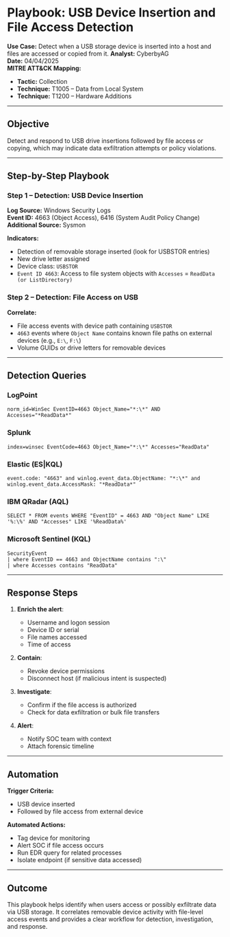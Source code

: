 # Playbook: USB Device Insertion and File Access Detection

**Use Case:** Detect when a USB storage device is inserted into a host and files are accessed or copied from it.
**Analyst:** CyberbyAG  
**Date:** 04/04/2025  
**MITRE ATT&CK Mapping:**
- **Tactic:** Collection
- **Technique:** T1005 – Data from Local System
- **Technique:** T1200 – Hardware Additions

---

## Objective

Detect and respond to USB drive insertions followed by file access or copying, which may indicate data exfiltration attempts or policy violations.

---

## Step-by-Step Playbook

### Step 1 – Detection: USB Device Insertion

**Log Source:** Windows Security Logs  
**Event ID:** 4663 (Object Access), 6416 (System Audit Policy Change)  
**Additional Source:** Sysmon

**Indicators:**
- Detection of removable storage inserted (look for USBSTOR entries)
- New drive letter assigned
- Device class: `USBSTOR`
- `Event ID 4663`: Access to file system objects with `Accesses` = `ReadData (or ListDirectory)`

### Step 2 – Detection: File Access on USB

**Correlate:**
- File access events with device path containing `USBSTOR`
- `4663` events where `Object Name` contains known file paths on external devices (e.g., `E:\`, `F:\`)
- Volume GUIDs or drive letters for removable devices

---

## Detection Queries

### LogPoint
```logpoint
norm_id=WinSec EventID=4663 Object_Name="*:\*" AND Accesses="*ReadData*"
```

### Splunk
```spl
index=winsec EventCode=4663 Object_Name="*:\*" Accesses="ReadData"
```

### Elastic (ES|KQL)
```kql
event.code: "4663" and winlog.event_data.ObjectName: "*:\*" and winlog.event_data.AccessMask: "*ReadData*"
```

### IBM QRadar (AQL)
```aql
SELECT * FROM events WHERE "EventID" = 4663 AND "Object Name" LIKE '%:\%' AND "Accesses" LIKE '%ReadData%'
```

### Microsoft Sentinel (KQL)
```kql
SecurityEvent
| where EventID == 4663 and ObjectName contains ":\"
| where Accesses contains "ReadData"
```

---

## Response Steps

1. **Enrich the alert**:
   - Username and logon session
   - Device ID or serial
   - File names accessed
   - Time of access

2. **Contain**:
   - Revoke device permissions
   - Disconnect host (if malicious intent is suspected)

3. **Investigate**:
   - Confirm if the file access is authorized
   - Check for data exfiltration or bulk file transfers

4. **Alert**:
   - Notify SOC team with context
   - Attach forensic timeline

---

## Automation

**Trigger Criteria:**
- USB device inserted
- Followed by file access from external device

**Automated Actions:**
- Tag device for monitoring
- Alert SOC if file access occurs
- Run EDR query for related processes
- Isolate endpoint (if sensitive data accessed)

---

## Outcome

This playbook helps identify when users access or possibly exfiltrate data via USB storage. It correlates removable device activity with file-level access events and provides a clear workflow for detection, investigation, and response.
